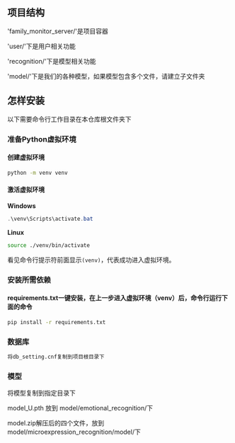 ## 项目结构
'family_monitor_server/'是项目容器

'user/'下是用户相关功能

'recognition/'下是模型相关功能

'model/'下是我们的各种模型，如果模型包含多个文件，请建立子文件夹

## 怎样安装
以下需要命令行工作目录在本仓库根文件夹下
### 准备Python虚拟环境
#### 创建虚拟环境
```bash
python -m venv venv
```
#### 激活虚拟环境
**Windows**
```powershell
.\venv\Scripts\activate.bat
```

**Linux**
```bash
source ./venv/bin/activate
```
看见命令行提示符前面显示`(venv)`，代表成功进入虚拟环境。

### 安装所需依赖

#### requirements.txt一键安装，在上一步进入虚拟环境（venv）后，命令行运行下面的命令
```bash
pip install -r requirements.txt
```

### 数据库
```bash
将db_setting.cnf复制到项目根目录下
```

[//]: # (### 数据库迁移（对数据模型的修改）)

[//]: # (```bash)

[//]: # (py manage.py makemigrations)

[//]: # (```)

[//]: # (```bash)

[//]: # (py manage.py migrate)

[//]: # (```)

### 模型
将模型复制到指定目录下

model_U.pth 放到 model/emotional_recognition/下

model.zip解压后的四个文件，放到model/microexpression_recognition/model/下